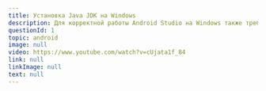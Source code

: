 ```yaml
---
title: Установка Java JDK на Windows
description: Для корректной работы Android Studio на Windows также требуется Java JDK. Видео-инструкция по установке Java JDK на Windows.
questionId: 1
topic: android
image: null
video: https://www.youtube.com/watch?v=cUjata1f_84
link: null
linkImage: null
text: null
---
```

